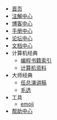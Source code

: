 - [首页](/)
- [注解中心](https://gitee.com/weharmony/kernel_liteos_a_note)
- [博客中心](/blog/)
- [手册中心](http://doxygen.weharmonyos.com/index.html)
- [论坛中心](http://bbs.weharmonyos.com)
- [文档中心](http://open.weharmonyos.com)
- 计算机经典
  - [编程书籍索引](/vendor/freebook.md)
  - [计算机资料](/CS-Notes/) 
- 大师经典
  - [任总演讲稿](/ren/) 
  - [毛选](/mao/)
- 工具
  - [emoji](/tools/markdown-emoji.md) 
- [帮助中心](/vendor/donate.md)